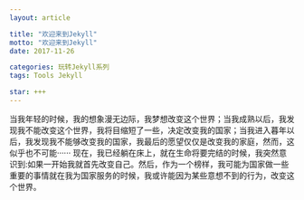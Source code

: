 ```yaml
---
layout: article

title: "欢迎来到Jekyll"
motto: "欢迎来到Jekyll"
date: 2017-11-26

categories: 玩转Jekyll系列
tags: Tools Jekyll

star: +++
---
```


当我年轻的时候，我的想象漫无边际，我梦想改变这个世界；当我成熟以后，我发现我不能改变这个世界，我将目缩短了一些，决定改变我的国家；当我进入暮年以后，我发现我不能够改变我的国家，我最后的愿望仅仅是改变我的家庭，然而，这似乎也不可能······ 现在，我已经躺在床上，就在生命将要完结的时候，我突然意识到:如果一开始我就首先改变自己。然后，作为一个榜样，我可能为国家做一些重要的事情就在我为国家服务的时候，我或许能因为某些意想不到的行为，改变这个世界。
